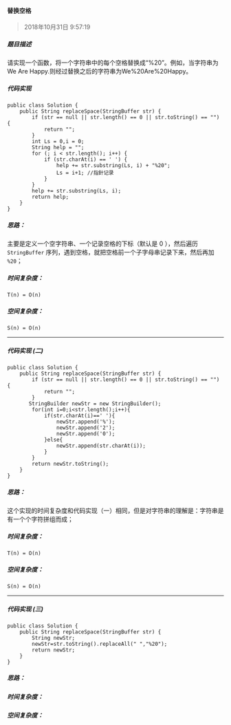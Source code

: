 ####  替换空格

> 2018年10月31日  9:57:19

##### 题目描述

请实现一个函数，将一个字符串中的每个空格替换成“%20”。例如，当字符串为We Are Happy.则经过替换之后的字符串为We%20Are%20Happy。

##### 代码实现

	public class Solution {
	    public String replaceSpace(StringBuffer str) {	
			if (str == null || str.length() == 0 || str.toString() == "") {
				return "";
			}
			int Ls = 0,i = 0;
			String help = "";
			for (; i < str.length(); i++) {
				if (str.charAt(i) == ' ') {
					help += str.substring(Ls, i) + "%20";
					Ls = i+1; //指針记录
				}
			}
			help += str.substring(Ls, i);
			return help;
		}
	}

	

##### 思路：

主要是定义一个空字符串、一个记录空格的下标（默认是 0 ），然后遍历 `StringBuffer` 序列，遇到空格，就把空格前一个子字母串记录下来，然后再加 `%20`；


##### 时间复杂度：

`T(n) = O(n)`

##### 空间复杂度：

`S(n) = O(n)`



***

##### 代码实现 (二)

	public class Solution {
	    public String replaceSpace(StringBuffer str) {
	        if (str == null || str.length() == 0 || str.toString() == "") {
				return "";
			}
	       StringBuilder newStr = new StringBuilder();
	        for(int i=0;i<str.length();i++){
	            if(str.charAt(i)==' '){
	                newStr.append('%');
	                newStr.append('2');
	                newStr.append('0');
	            }else{
	                newStr.append(str.charAt(i));
	            }
	        }
	        return newStr.toString();
	    }
	}

	

##### 思路：

这个实现的时间复杂度和代码实现（一）相同，但是对字符串的理解是：字符串是有一个个字符拼组而成；


##### 时间复杂度：

`T(n) = O(n)`

##### 空间复杂度：

`S(n) = O(n)`


***

##### 代码实现 (三)

	public class Solution {
	    public String replaceSpace(StringBuffer str) {
	        String newStr;
	        newStr=str.toString().replaceAll(" ","%20");
	        return newStr;
	    }
	}

##### 思路：


##### 时间复杂度：


##### 空间复杂度：

